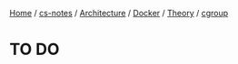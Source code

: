 [Home](https://mengxianbin.github.io) /
[cs-notes](https://mengxianbin.github.io/cs-notes/site) /
[Architecture](https://mengxianbin.github.io/cs-notes/site/Architecture) /
[Docker](https://mengxianbin.github.io/cs-notes/site/Architecture/Docker) /
[Theory](https://mengxianbin.github.io/cs-notes/site/Architecture/Docker/Theory) /
[cgroup](https://mengxianbin.github.io/cs-notes/site/Architecture/Docker/Theory/cgroup)

# TO DO
